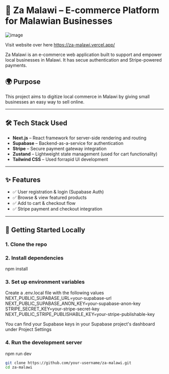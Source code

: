 # 🛒 Za Malawi – E-commerce Platform for Malawian Businesses
![image](https://github.com/user-attachments/assets/89301cc8-503c-48a0-8585-adc9a8fe74f4)


Visit website over here
https://za-malawi.vercel.app/



Za Malawi is an e-commerce web application built to support and empower local businesses in Malawi. It has secue authentication and Stripe-powered payments.

## 🌍 Purpose

This project aims to digitize local commerce in Malawi by giving small businesses an easy way to sell online.

---

## 🛠️ Tech Stack Used

- **Next.js** – React framework for server-side rendering and routing
- **Supabase** – Backend-as-a-service for authentication
- **Stripe** – Secure payment gateway integration
- **Zustand** – Lightweight state management (used for cart functionality)
- **Tailwind CSS** – Used forrapid UI development

---

## ✨ Features

- ✅ User registration & login (Supabase Auth)
- ✅ Browse & view featured products
- ✅ Add to cart & checkout flow
- ✅ Stripe payment and checkout integration

---


## 🚀 Getting Started Locally

### 1. Clone the repo

### 2. Install dependencies

npm install

### 3. Set up environment variables
Create a .env.local file with the following values
NEXT_PUBLIC_SUPABASE_URL=your-supabase-url
NEXT_PUBLIC_SUPABASE_ANON_KEY=your-supabase-anon-key
STRIPE_SECRET_KEY=your-stripe-secret-key
NEXT_PUBLIC_STRIPE_PUBLISHABLE_KEY=your-stripe-publishable-key

You can find your Supabase keys in your Supabase project's dashboard under Project Settings

### 4. Run the development server
npm run dev



```bash
git clone https://github.com/your-username/za-malawi.git
cd za-malawi
